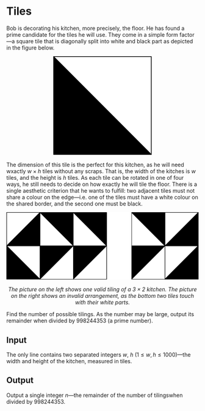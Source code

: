 # Tiles

Bob is decorating his kitchen, more precisely, the floor. He has found a prime candidate for the tiles he will use. They come in a simple form factor—a square tile that is diagonally split into white and black part as depicted in the figure below.

<center>

![](../assets/CF1178C.png)

</center>

The dimension of this tile is the perfect for this kitchen, as he will need wxactly $w\times{h}$ tiles without any scraps. That is, the width of the kitches is $w$ tiles, and the height is $h$ tiles. As each tile can be rotated in one of four ways, he still needs to decide on how exactly he will tile the floor. There is a single aesthetic criterion that he wants to fulfill: two adjacent tiles must not share a colour on the edge—i.e. one of the tiles must have a white colour on the shared border, and the second one must be black.

<center>

![](../assets/CF1178C-1.png)

<i>

The picture on the left shows one valid tiling of a $3\times{2}$ kitchen. The picture on the right shows an invalid arrangement, as the bottom two tiles touch with their white parts.

</i>

</center>

Find the number of possible tilings. As the number may be large, output its remainder when divided by $998244353$ (a prime number).

## Input

The only line contains two separated integers $w$, $h$ ($1\leq{w,h}\leq{1000}$)—the width and height of the kitchen, measured in tiles.

## Output

Output a single integer $n$—the remainder of the number of tilingswhen divided by $998244353$.
